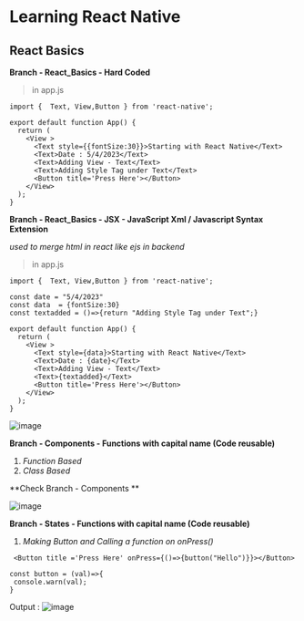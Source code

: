 # Learning React Native

## React Basics

**Branch - React_Basics - Hard Coded**

> in app.js

```
import {  Text, View,Button } from 'react-native';

export default function App() {
  return (
    <View >
      <Text style={{fontSize:30}}>Starting with React Native</Text>
      <Text>Date : 5/4/2023</Text>
      <Text>Adding View - Text</Text>
      <Text>Adding Style Tag under Text</Text>
      <Button title='Press Here'></Button>
    </View>
  );
}
```

**Branch - React_Basics - JSX - JavaScript Xml / Javascript Syntax Extension**

_used to merge html in react like ejs in backend_

> in app.js

```
import {  Text, View,Button } from 'react-native';

const date = "5/4/2023"
const data  = {fontSize:30}
const textadded = ()=>{return "Adding Style Tag under Text";}

export default function App() {
  return (
    <View >
      <Text style={data}>Starting with React Native</Text>
      <Text>Date : {date}</Text>
      <Text>Adding View - Text</Text>
      <Text>{textadded}</Text>
      <Button title='Press Here'></Button>
    </View>
  );
}
```
![image](https://user-images.githubusercontent.com/88712571/230965748-0b0a76db-44fb-46d9-a4bc-808434f4ae78.png)


  **Branch - Components - Functions with capital name (Code reusable)**


1. _Function Based_
2. _Class Based_

  **Check Branch - Components **
  
![image](https://user-images.githubusercontent.com/88712571/231077887-e5c0c48d-40da-4c71-aa64-6a3cf423db47.png)

  **Branch - States - Functions with capital name (Code reusable)**
1. _Making Button and Calling a function on onPress()_

 ` <Button title ='Press Here' onPress={()=>{button("Hello")}}></Button>`
 ```
 const button = (val)=>{
  console.warn(val);
}
```
Output :
![image](https://user-images.githubusercontent.com/88712571/231078913-7104aa0c-5838-4b72-b41a-17e701b17e30.png)

